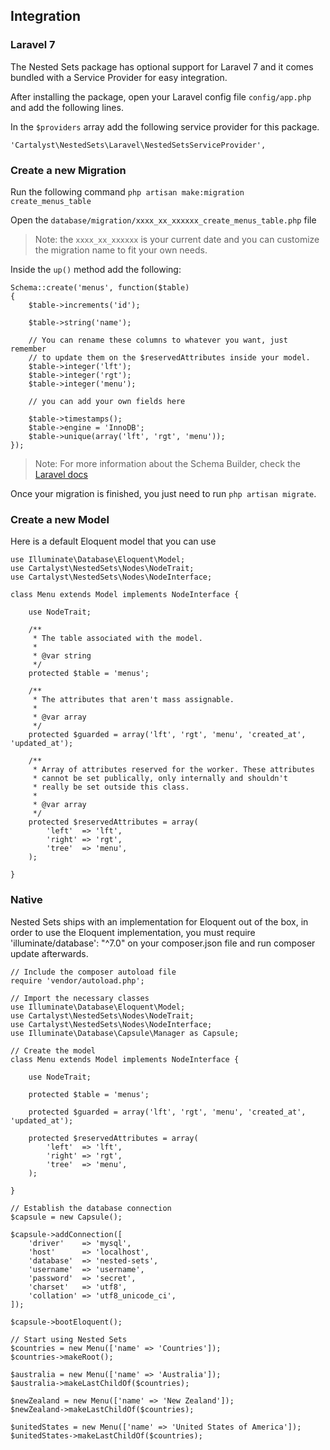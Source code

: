 ## Integration

### Laravel 7

The Nested Sets package has optional support for Laravel 7 and it comes bundled with a Service Provider for easy integration.

After installing the package, open your Laravel config file `config/app.php` and add the following lines.

In the `$providers` array add the following service provider for this package.

	'Cartalyst\NestedSets\Laravel\NestedSetsServiceProvider',

### Create a new Migration

Run the following command `php artisan make:migration create_menus_table`

Open the `database/migration/xxxx_xx_xxxxxx_create_menus_table.php` file

> Note: the `xxxx_xx_xxxxxx` is your current date and you can customize the migration name to fit your own needs.

Inside the `up()` method add the following:

```
Schema::create('menus', function($table)
{
	$table->increments('id');

	$table->string('name');

	// You can rename these columns to whatever you want, just remember
	// to update them on the $reservedAttributes inside your model.
	$table->integer('lft');
	$table->integer('rgt');
	$table->integer('menu');

	// you can add your own fields here

	$table->timestamps();
	$table->engine = 'InnoDB';
	$table->unique(array('lft', 'rgt', 'menu'));
});
```

> Note: For more information about the Schema Builder, check the [Laravel docs](http://laravel.com/docs/schema)

Once your migration is finished, you just need to run `php artisan migrate`.

### Create a new Model

Here is a default Eloquent model that you can use

```
use Illuminate\Database\Eloquent\Model;
use Cartalyst\NestedSets\Nodes\NodeTrait;
use Cartalyst\NestedSets\Nodes\NodeInterface;

class Menu extends Model implements NodeInterface {

	use NodeTrait;

	/**
	 * The table associated with the model.
	 *
	 * @var string
	 */
	protected $table = 'menus';

	/**
	 * The attributes that aren't mass assignable.
	 *
	 * @var array
	 */
	protected $guarded = array('lft', 'rgt', 'menu', 'created_at', 'updated_at');

	/**
	 * Array of attributes reserved for the worker. These attributes
	 * cannot be set publically, only internally and shouldn't
	 * really be set outside this class.
	 *
	 * @var array
	 */
	protected $reservedAttributes = array(
		'left'  => 'lft',
		'right' => 'rgt',
		'tree'  => 'menu',
	);

}
```

### Native

Nested Sets ships with an implementation for Eloquent out of the box, in order to use the Eloquent implementation, you must require 'illuminate/database': "^7.0" on your composer.json file and run composer update afterwards.

```
// Include the composer autoload file
require 'vendor/autoload.php';

// Import the necessary classes
use Illuminate\Database\Eloquent\Model;
use Cartalyst\NestedSets\Nodes\NodeTrait;
use Cartalyst\NestedSets\Nodes\NodeInterface;
use Illuminate\Database\Capsule\Manager as Capsule;

// Create the model
class Menu extends Model implements NodeInterface {

	use NodeTrait;

	protected $table = 'menus';

	protected $guarded = array('lft', 'rgt', 'menu', 'created_at', 'updated_at');

	protected $reservedAttributes = array(
		'left'  => 'lft',
		'right' => 'rgt',
		'tree'  => 'menu',
	);

}

// Establish the database connection
$capsule = new Capsule();

$capsule->addConnection([
	'driver'    => 'mysql',
	'host'      => 'localhost',
	'database'  => 'nested-sets',
	'username'  => 'username',
	'password'  => 'secret',
	'charset'   => 'utf8',
	'collation' => 'utf8_unicode_ci',
]);

$capsule->bootEloquent();

// Start using Nested Sets
$countries = new Menu(['name' => 'Countries']);
$countries->makeRoot();

$australia = new Menu(['name' => 'Australia']);
$australia->makeLastChildOf($countries);

$newZealand = new Menu(['name' => 'New Zealand']);
$newZealand->makeLastChildOf($countries);

$unitedStates = new Menu(['name' => 'United States of America']);
$unitedStates->makeLastChildOf($countries);
```

